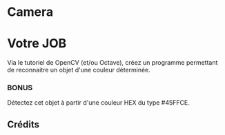 Camera
===========

Votre JOB
=========
Via le tutoriel de OpenCV (et/ou Octave), créez un programme permettant de reconnaitre un objet d'une couleur déterminée.

### BONUS

Détectez cet objet à partir d'une couleur HEX du type #45FFCE.



Crédits
-----------